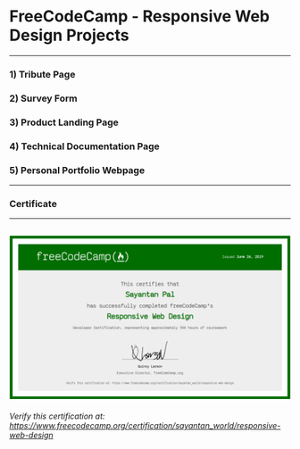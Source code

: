 
# FreeCodeCamp - Responsive Web Design Projects
---

### 1) Tribute Page
### 2) Survey Form
### 3) Product Landing Page
### 4) Technical Documentation Page
### 5) Personal Portfolio Webpage
---
### Certificate
---
![](https://github.com/Sayantan-world/FreeCodeCamp-Responsive-web-dev/blob/master/Certificate/freeCodeCamp-Responsive-web-dev.png?raw=true)
---
*Verify this certification at: https://www.freecodecamp.org/certification/sayantan_world/responsive-web-design*
